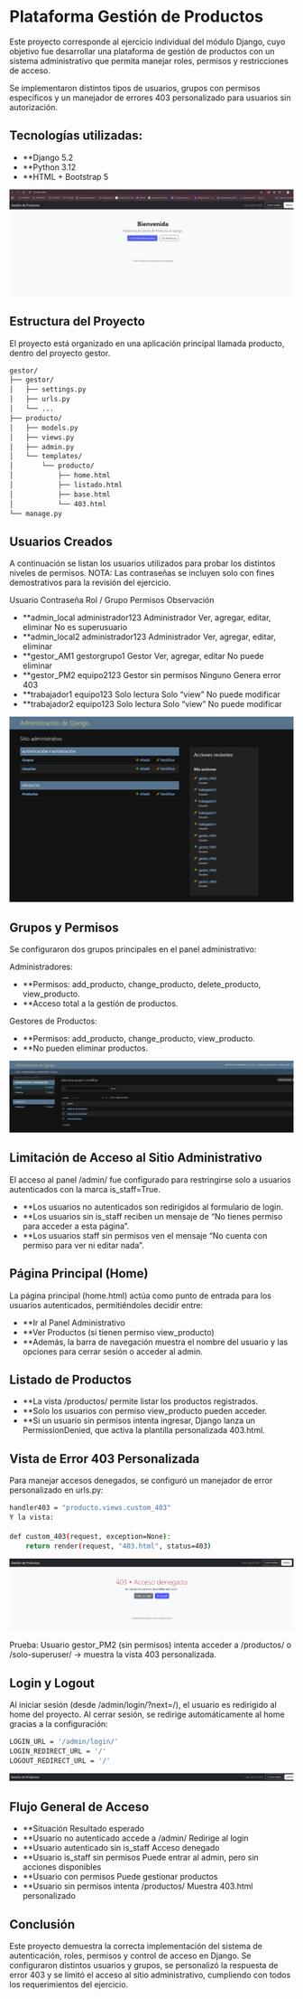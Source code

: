 # Plataforma Gestión de Productos

Este proyecto corresponde al ejercicio individual del módulo Django, cuyo objetivo fue desarrollar una plataforma de gestión de productos con un sistema administrativo que permita manejar roles, permisos y restricciones de acceso.

Se implementaron distintos tipos de usuarios, grupos con permisos específicos y un manejador de errores 403 personalizado para usuarios sin autorización.

## Tecnologías utilizadas:

- **Django 5.2
- **Python 3.12
- **HTML + Bootstrap 5

![Página de inicio del proyecto](img/home.jpg)

## Estructura del Proyecto

El proyecto está organizado en una aplicación principal llamada producto, dentro del proyecto gestor.
```bash
gestor/
├── gestor/
│   ├── settings.py
│   ├── urls.py
│   └── ...
├── producto/
│   ├── models.py
│   ├── views.py
│   ├── admin.py
│   └── templates/
│       └── producto/
│           ├── home.html
│           ├── listado.html
│           ├── base.html
│           └── 403.html
└── manage.py
```

## Usuarios Creados

A continuación se listan los usuarios utilizados para probar los distintos niveles de permisos.
NOTA: Las contraseñas se incluyen solo con fines demostrativos para la revisión del ejercicio.

Usuario	Contraseña	Rol / Grupo	Permisos	Observación
- **admin_local	administrador123	Administrador	Ver, agregar, editar, eliminar	No es superusuario
- **admin_local2	administrador123	Administrador	Ver, agregar, editar, eliminar	
- **gestor_AM1	gestorgrupo1	Gestor	Ver, agregar, editar	No puede eliminar
- **gestor_PM2	equipo2123	Gestor sin permisos	Ninguno	Genera error 403
- **trabajador1	equipo123	Solo lectura	Solo “view”	No puede modificar
- **trabajador2	equipo123	Solo lectura	Solo “view”	No puede modificar

![Página de usuarios](img/usuarios_admin.png)

## Grupos y Permisos

Se configuraron dos grupos principales en el panel administrativo:

Administradores:
- **Permisos: add_producto, change_producto, delete_producto, view_producto.
- **Acceso total a la gestión de productos.

Gestores de Productos:
- **Permisos: add_producto, change_producto, view_producto.
- **No pueden eliminar productos.

![grupos de usuarios](img/grupos_usuarios.png)

## Limitación de Acceso al Sitio Administrativo

El acceso al panel /admin/ fue configurado para restringirse solo a usuarios autenticados con la marca is_staff=True.
- **Los usuarios no autenticados son redirigidos al formulario de login.
- **Los usuarios sin is_staff reciben un mensaje de “No tienes permiso para acceder a esta página”.
- **Los usuarios staff sin permisos ven el mensaje “No cuenta con permiso para ver ni editar nada”.

## Página Principal (Home)

La página principal (home.html) actúa como punto de entrada para los usuarios autenticados, permitiéndoles decidir entre:
- **Ir al Panel Administrativo
- **Ver Productos (si tienen permiso view_producto)
- **Además, la barra de navegación muestra el nombre del usuario y las opciones para cerrar sesión o acceder al admin.

## Listado de Productos
- **La vista /productos/ permite listar los productos registrados.
- **Solo los usuarios con permiso view_producto pueden acceder.
- **Si un usuario sin permisos intenta ingresar, Django lanza un PermissionDenied, que activa la plantilla personalizada 403.html.

## Vista de Error 403 Personalizada

Para manejar accesos denegados, se configuró un manejador de error personalizado en urls.py:
```bash
handler403 = "producto.views.custom_403"
Y la vista:

def custom_403(request, exception=None):
    return render(request, "403.html", status=403)
```
![error](img/error_403.png)

Prueba:
Usuario gestor_PM2 (sin permisos) intenta acceder a /productos/ o /solo-superuser/ → muestra la vista 403 personalizada.

## Login y Logout

Al iniciar sesión (desde /admin/login/?next=/), el usuario es redirigido al home del proyecto.
Al cerrar sesión, se redirige automáticamente al home gracias a la configuración:
```bash
LOGIN_URL = '/admin/login/'
LOGIN_REDIRECT_URL = '/'
LOGOUT_REDIRECT_URL = '/'
```

![natvar](img/natvar.png)

## Flujo General de Acceso
- **Situación	Resultado esperado
- **Usuario no autenticado accede a /admin/	Redirige al login
- **Usuario autenticado sin is_staff	Acceso denegado
- **Usuario is_staff sin permisos	Puede entrar al admin, pero sin acciones disponibles
- **Usuario con permisos	Puede gestionar productos
- **Usuario sin permisos intenta /productos/	Muestra 403.html personalizado

## Conclusión

Este proyecto demuestra la correcta implementación del sistema de autenticación, roles, permisos y control de acceso en Django.
Se configuraron distintos usuarios y grupos, se personalizó la respuesta de error 403 y se limitó el acceso al sitio administrativo, cumpliendo con todos los requerimientos del ejercicio.
